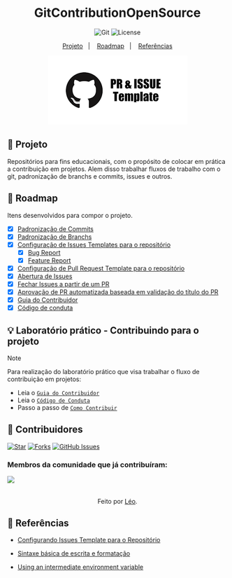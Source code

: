 <h1 align="center">GitContributionOpenSource</h1>

<p align="center">
  <img alt="Git" src="https://img.shields.io/static/v1?label=Github&message=GIT&color=8257E5&labelColor=000000"  />
  <img alt="License" src="https://img.shields.io/static/v1?label=license&message=MIT&color=49AA26&labelColor=000000">
</p>

<p align="center">
  <a href="#-projeto">Projeto</a>&nbsp;&nbsp;&nbsp;|&nbsp;&nbsp;&nbsp;
  <a href="#-roadmap">Roadmap</a>&nbsp;&nbsp;&nbsp;|&nbsp;&nbsp;&nbsp;
  <a href="#-referências">Referências</a>
</p>

<p align="center">
  <img alt="github" src="data/pr-issues-templates.png">
</p>

## 🎯 Projeto

Repositórios para fins educacionais, com o propósito de colocar em prática a contribuição em projetos. Alem disso trabalhar fluxos de trabalho com o git, padronização de branchs e commits, issues e outros.

## 👣 Roadmap

Itens desenvolvidos para compor o projeto.

- [x] [Padronização de Commits](https://github.com/leoviana00/GitContributionOpenSource/blob/main/CONTRIBUTING.md#commits) 
- [x] [Padronização de Branchs](https://github.com/leoviana00/GitContributionOpenSource/blob/main/CONTRIBUTING.md#branches) 
- [x] [Configuração de Issues Templates para o repositório](https://github.com/leoviana00/GitContributionOpenSource/tree/main/.github/ISSUE_TEMPLATE)
    - [x] [Bug Report](https://github.com/leoviana00/GitContributionOpenSource/issues/new?assignees=&labels=bug&projects=&template=bug_report.md&title=%5BBUG%5D+-+)
    - [x] [Feature Report](https://github.com/leoviana00/GitContributionOpenSource/issues/new?assignees=&labels=enhancement&projects=&template=feature_request.md&title=%5BSugest%C3%A3o%5D+-+)
- [x] [Configuração de Pull Request Template para o repositório](https://github.com/leoviana00/GitContributionOpenSource/blob/main/.github/pull_request_template.md)
- [x] [Abertura de Issues](https://github.com/leoviana00/GitContributionOpenSource/issues)
- [x] [Fechar Issues a partir de um PR](https://github.com/leoviana00/GitContributionOpenSource/blob/main/CONTRIBUTING.md#pull-requests)
- [x] [Aprovação de PR automatizada baseada em validação do título do PR](https://github.com/leoviana00/GitContributionOpenSource/blob/main/.github/workflows/main.yml)
- [x] [Guia do Contribuidor](https://github.com/leoviana00/GitContributionOpenSource/blob/main/CONTRIBUTING.md)
- [x] [Código de conduta](https://github.com/leoviana00/GitContributionOpenSource/blob/main/CODE_OF_CONDUCT.md)

## 💡 Laboratório prático - Contribuindo para o projeto

>[!NOTE]
> Para realização do laboratório prático que visa trabalhar o fluxo de contribuição em projetos:
- Leia o [`Guia do Contribuidor`](https://github.com/leoviana00/GitContributionOpenSource/blob/main/CONTRIBUTING.md)
- Leia o [`Código de Conduta`](https://github.com/leoviana00/GitContributionOpenSource/blob/main/CODE_OF_CONDUCT.md)
- Passo a passo de [`Como Contribuir`](https://github.com/leoviana00/GitContributionOpenSource/blob/main/CONTRIBUTING.md#contribui%C3%A7%C3%A3o)

## 👥 Contribuidores
[![Star](https://img.shields.io/github/stars/leoviana00/GitContributionOpenSource?style=social)](https://github.com/leoviana00/GitContributionOpenSource/stargazers)
[![Forks](https://img.shields.io/github/forks/leoviana00/GitContributionOpenSource?style=social)](https://github.com/leoviana00/GitContributionOpenSource/forks)
[![GitHub Issues](https://img.shields.io/github/issues/leoviana00/GitContributionOpenSource?style=social)](https://github.com/leoviana00/GitContributionOpenSource/issues/)


### Membros da comunidade que já contribuíram:
<a href="https://github.com/leoviana00/GitContributionOpenSource/graphs/contributors">
  <img src="https://contrib.rocks/image?repo=leoviana00/GitContributionOpenSource&max=500"/>
</a>

##
<div align="center">Feito por <a href="https://github.com/leoviana00">Léo</a>.</div>

## 📄 Referências

- [Configurando Issues Template para o Repositório](https://docs.github.com/en/communities/using-templates-to-encourage-useful-issues-and-pull-requests/configuring-issue-templates-for-your-repository)
- [Sintaxe básica de escrita e formatação](https://docs.github.com/en/get-started/writing-on-github/getting-started-with-writing-and-formatting-on-github/basic-writing-and-formatting-syntax#referencing-issues-and-pull-requests)

- [Using an intermediate environment variable](https://docs.github.com/en/actions/security-for-github-actions/security-guides/security-hardening-for-github-actions#using-an-intermediate-environment-variable)